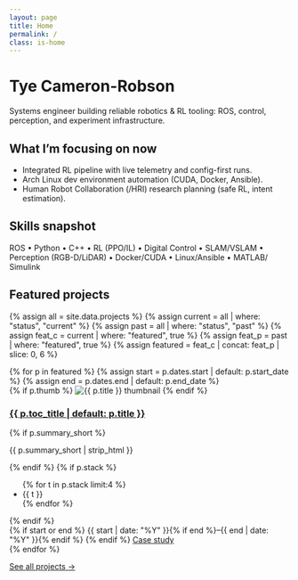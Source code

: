 ```yaml
---
layout: page
title: Home
permalink: /
class: is-home
---
```


<div class="hero">
  <h1>Tye Cameron-Robson</h1>
  <p class="tagline">Systems engineer building reliable robotics & RL tooling: ROS, control, perception, and experiment infrastructure.</p>
</div>

## What I’m focusing on now
- Integrated RL pipeline with live telemetry and config-first runs.
- Arch Linux dev environment automation (CUDA, Docker, Ansible).
- Human Robot Collaboration (/HRI) research planning (safe RL, intent estimation).

## Skills snapshot
ROS • Python • C++ • RL (PPO/IL) • Digital Control • SLAM/VSLAM • Perception (RGB-D/LiDAR) • Docker/CUDA • Linux/Ansible • MATLAB/ Simulink

## Featured projects
{% assign all = site.data.projects %}
{% assign current = all | where: "status", "current" %}
{% assign past    = all | where: "status", "past" %}
{% assign feat_c  = current | where: "featured", true %}
{% assign feat_p  = past    | where: "featured", true %}
{% assign featured = feat_c | concat: feat_p | slice: 0, 6 %}

<div class="featured-grid">
  {% for p in featured %}
    {% assign start = p.dates.start | default: p.start_date %}
    {% assign end   = p.dates.end   | default: p.end_date %}
    <article class="feat-card">
      {% if p.thumb %}
        <img class="fc-thumb" src="{{ p.thumb | relative_url }}" alt="{{ p.title }} thumbnail">
      {% endif %}
      <div class="fc-body">
        <h3 class="fc-title">
          <a class="fc-title-link" href="{{ '/projects/#' | append: p.key | relative_url }}">
            {{ p.toc_title | default: p.title }}
          </a>
        </h3>
        {% if p.summary_short %}
          <p class="fc-blurb">{{ p.summary_short | strip_html }}</p>
        {% endif %}
        {% if p.stack %}
          <ul class="fc-tags">
            {% for t in p.stack limit:4 %}<li>{{ t }}</li>{% endfor %}
          </ul>
        {% endif %}
        <div class="fc-meta">
          {% if start or end %}
            <span class="fc-dates">{{ start | date: "%Y" }}{% if end %}–{{ end | date: "%Y" }}{% endif %}</span>
          {% endif %}
          <a class="btn btn-sm" href="{{ '/projects/#' | append: p.key | relative_url }}">Case study</a>
        </div>
      </div>
    </article>
  {% endfor %}
</div>

<p class="more-link">
  <a href="{{ '/projects/' | relative_url }}">See all projects →</a>
</p>
